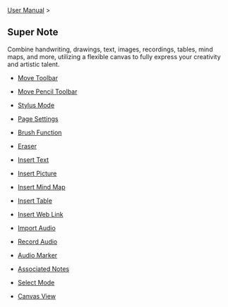 [User Manual](/dragonnest/drawnote/manual/en) >

Super Note
---

Combine handwriting, drawings, text, images, recordings, tables, mind maps, and more, utilizing a flexible canvas to fully express your creativity and artistic talent.

- [Move Toolbar](move_toolbar.md)

- [Move Pencil Toolbar](move_pencil_toolbar.md)

- [Stylus Mode](stylus_mode.md)

- [Page Settings](page_settings.md)

- [Brush Function](brush_function.md)

- [Eraser](eraser.md)

- [Insert Text](insert_text.md)

- [Insert Picture](insert_picture.md)

- [Insert Mind Map](Insert_mind_map.md)

- [Insert Table](insert_table.md)

- [Insert Web Link](insert_web_link.md)

- [Import Audio](import_audio.md)

- [Record Audio](record_audio.md)

- [Audio Marker](audio_marker.md)

- [Associated Notes](associated_notes.md)

- [Select Mode](select_mode.md)

- [Canvas View](canvas_view.md)